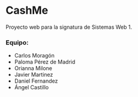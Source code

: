 # CashMe
Proyecto web para la signatura de Sistemas Web 1.

### Equipo:
* Carlos Moragón
* Paloma Pérez de Madrid
* Orianna Milone
* Javier Martinez
* Daniel Fernandez
* Ángel Castillo

